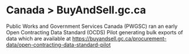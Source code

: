 Canada > BuyAndSell.gc.ca
==============================

Public Works and Government Services Canada (PWGSC) ran an early Open Contracting Data Standard (OCDS) Pilot generating bulk exports of data which are available at https://buyandsell.gc.ca/procurement-data/open-contracting-data-standard-pilot
